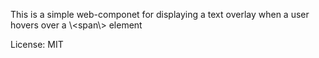 This is a simple web-componet for displaying a text overlay when a user hovers over a \\<span\\> element

License: MIT
